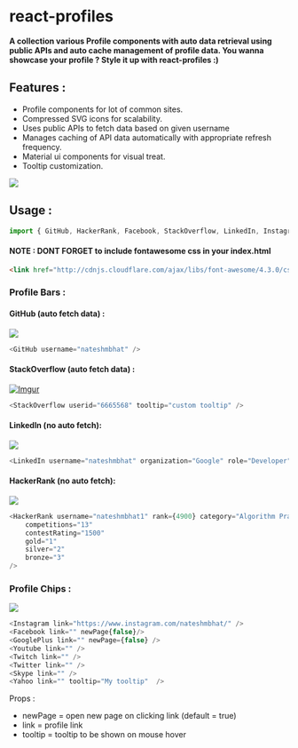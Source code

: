 # react-profiles

**A collection various Profile components with auto data retrieval using public APIs and auto cache management of profile data. You wanna showcase your profile ? Style it up with react-profiles :)**


## Features : 
+ Profile components for lot of common sites.
+ Compressed SVG icons for scalability.
+ Uses public APIs to fetch data based on given username
+ Manages caching of API data automatically with appropriate refresh frequency.
+ Material ui components for visual treat.
+ Tooltip customization.


[![](https://i.imgur.com/Y6zaXQp.gif)](#)


## Usage : 

```js
import { GitHub, HackerRank, Facebook, StackOverflow, LinkedIn, Instagram, GooglePlus, Youtube, Yahoo, Twitch, Twitter, Skype } from 'react-profiles';

```

#### **NOTE : DONT FORGET to include fontawesome css in your index.html**
```html
<link href="http://cdnjs.cloudflare.com/ajax/libs/font-awesome/4.3.0/css/font-awesome.css" rel="stylesheet"  type='text/css'>
```




### Profile Bars : 



#### GitHub (auto fetch data) : 
[![](https://i.imgur.com/6Rmbhqe.png)](#)

```js
<GitHub username="nateshmbhat" />
```


#### StackOverflow (auto fetch data) : 
[![Imgur](https://imgur.com/LB4rfpI.png)](#)

```js
<StackOverflow userid="6665568" tooltip="custom tooltip" />
```


#### LinkedIn (no auto fetch): 

[![](https://i.imgur.com/AypR95e.png)](#)
```js
<LinkedIn username="nateshmbhat" organization="Google" role="Developer" />
```


#### HackerRank (no auto fetch): 

[![](https://i.imgur.com/AKEDXii.png)](#)
```js
<HackerRank username="nateshmbhat1" rank={4900} category="Algorithm Practice"
    competitions="13"
    contestRating="1500"
    gold="1"
    silver="2"
    bronze="3"
/>
```




### Profile Chips : 

[![](https://imgur.com/XZ2S0JX.png)](#)

```js
<Instagram link="https://www.instagram.com/nateshmbhat/" />
<Facebook link="" newPage{false}/>
<GooglePlus link="" newPage={false} />
<Youtube link="" />
<Twitch link="" />
<Twitter link="" />
<Skype link="" />
<Yahoo link="" tooltip="My tooltip"  />
```



Props :
 
+ newPage = open new page on clicking link (default = true)
+ link = profile link
+ tooltip = tooltip to be shown on mouse hover
